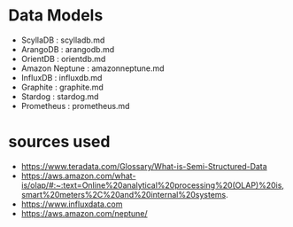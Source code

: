 # Data Models
* ScyllaDB : scylladb.md
* ArangoDB : arangodb.md
* OrientDB : orientdb.md
* Amazon Neptune : amazonneptune.md
* InfluxDB : influxdb.md
* Graphite : graphite.md
* Stardog : stardog.md
* Prometheus : prometheus.md

# sources used 
* https://www.teradata.com/Glossary/What-is-Semi-Structured-Data
* https://aws.amazon.com/what-is/olap/#:~:text=Online%20analytical%20processing%20(OLAP)%20is,smart%20meters%2C%20and%20internal%20systems.
* https://www.influxdata.com
* https://aws.amazon.com/neptune/

